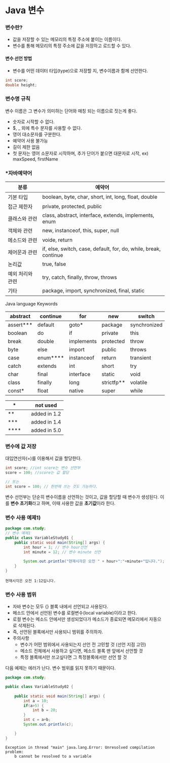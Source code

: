 # Java 변수

### 변수란?

- 값을 저장할 수 있는 메모리의 특정 주소에 붙이는 이름이다.
- 변수를 통해 메모리의 특정 주소에 값을 저장하고 로드할 수 있다.



#### 변수 선언 방법

- 변수를 어떤 데이터 타입(type)으로 저장할 지, 변수이름과 함께 선언한다.

```java
int score;
double height;
```



### 변수명 규칙

변수 이름은 그 변수가 의미하는 단어와 매칭 되는 이름으로 짓는게 좋다.

- 숫자로 시작할 수 없다.
- $, _ 외에 특수 문자를 사용할 수 없다.
- 영어 대소문자를 구분한다.
- 예약어 사용 불가능
- 길이 제한 없음
- 첫 문자는 영어 소문자로 시작하며, 추가 단어가 붙으면 대문자로 시작, ex) maxSpeed, firstName



### \*자바예약어

| 분류             | 예약어                                                       |
| ---------------- | ------------------------------------------------------------ |
| 기본 타입        | boolean, byte, char, short, int, long, float, double         |
| 접근 제한자      | private, protected, public                                   |
| 클래스와 관련    | class, abstract, interface, extends, implements, enum        |
| 객체와 관련      | new, instanceof, this, super, null                           |
| 메소드와 관련    | voide, return                                                |
| 제어문과 관련    | if, else, switch, case, default, for, do, while, break, continue |
| 논리값           | true, false                                                  |
| 예외 처리와 관련 | try, catch, finally, throw, throws                           |
| 기타             | package, import, synchronized, final, static                 |

Java language Keywords

| abstract  | continue | for        | new        | switch       |
| --------- | -------- | ---------- | ---------- | ------------ |
| assert*** | default  | goto*      | package    | synchronized |
| boolean   | do       | if         | private    | this         |
| break     | double   | implements | protected  | throw        |
| byte      | else     | import     | public     | throws       |
| case      | enum**** | instanceof | return     | transient    |
| catch     | extends  | int        | short      | try          |
| char      | final    | interface  | static     | void         |
| class     | finally  | long       | strictfp** | volatile     |
| const*    | float    | native     | super      | while        |

| *    |      | not used     |
| ---- | ---- | ------------ |
| **   |      | added in 1.2 |
| ***  |      | added in 1.4 |
| **** |      | added in 5.0 |



### 변수에 값 저장

대입연산자(=)를 이용해서 값을 할당한다.

```java
int score; //int score는 변수 선언부
score = 100; //score는 값 할당

// 또는
int score = 100; // 한번에 쓰는 것도 가능하다.
```

변수 선언부는 단순히 변수이름을 선언하는 것이고, 값을 할당할 때 변수가 생성된다. 이를 **변수 초기화**라고 하며, 이때 사용한 값을 **초기값**이라 한다.



### 변수 사용 예제1)

```java
package com.study;
// 변수 예제1
public class VariableStudy01 {
	public static void main(String[] args) {
		int hour = 1; // 변수 hour선언
		int minute = 12; // 변수 minute 선언
		
		System.out.println("현재시각은 오전 " + hour+":"+minute+"입니다.");
	}
}
```

```
현재시각은 오전 1:12입니다.
```



### 변수 사용 범위

- 자바 변수는 모두 {} 블록 내에서 선언되고 사용된다. 
- 메소드 안에서 선언된 변수를 로컬변수(local variable)이라고 한다.
- 로컬 변수는 메소드 안에서만 생성되었다가 메소드가 종료되면 메모리에서 자동으로 삭제된다.
- 즉, 선언된 블록에서만 사용되니 범위를 주의하자.
- 주의사항
  - 변수가 어떤 범위에서 사용되는지 선언 전 고민할 것 (선언 지점 고민)
  - 메소드 전체에서 사용하고 싶다면, 메소드 블록 맨 앞에서 선언할 것
  - 특정 블록에서만 쓰고싶다면 그 특정블록에서만 선언 할 것



다음 예제는 에러가 난다. 변수 범위를 읽지 못하기 때문이다.

```java
package com.study;

public class VariableStudy02 {
	
	public static void main(String[] args) {
		int a = 10;
		if(a>5) {
			int b = 20;
		}
		int c = a+b;
		System.out.println(c);

	}
}
```

```
Exception in thread "main" java.lang.Error: Unresolved compilation problem: 
	b cannot be resolved to a variable
```

